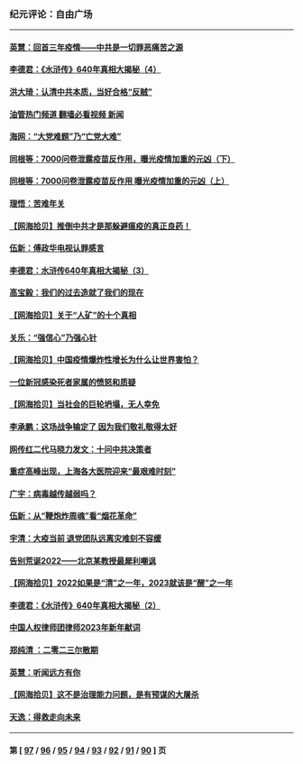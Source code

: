### 纪元评论：自由广场
---
#### [英慧：回首三年疫情——中共是一切罪恶痛苦之源](../../pages/nsc993/n13906161.md?01140330) 
#### [李德君：《水浒传》640年真相大揭秘（4）](../../pages/nsc993/n13906321.md?01140330) 
#### [洪大琦：认清中共本质，当好合格“反贼”](../../pages/nsc993/n13905942.md?01140330) 
#### [油管热门频道 翻墙必看视频 新闻](ok?01140330)
#### [海网：“大党难题”乃“亡党大难”](../../pages/nsc993/n13905910.md?01140330) 
#### [同根等：7000问卷泄露疫苗反作用，曝光疫情加重的元凶（下）](../../pages/nsc993/n13905251.md?01140330) 
#### [同根等：7000问卷泄露疫苗反作用 曝光疫情加重的元凶（上）](../../pages/nsc993/n13904267.md?01140330) 
#### [理悟：苦难年关](../../pages/nsc993/n13904266.md?01140330) 
#### [【网海拾贝】推倒中共才是那躲避瘟疫的真正良药！](../../pages/nsc993/n13904240.md?01140330) 
#### [伍新：傅政华电视认罪感言](../../pages/nsc993/n13902996.md?01140330) 
#### [李德君：水浒传640年真相大揭秘（3）](../../pages/nsc993/n13902228.md?01140330) 
#### [高宝毅：我们的过去造就了我们的现在](../../pages/nsc993/n13902203.md?01140330) 
#### [【网海拾贝】关于“人矿”的十个真相](../../pages/nsc993/n13900677.md?01140330) 
#### [关乐：“强信心”乃强心针](../../pages/nsc993/n13901621.md?01140330) 
#### [【网海拾贝】中国疫情爆炸性增长为什么让世界害怕？](../../pages/nsc993/n13899974.md?01140330) 
#### [一位新冠感染死者家属的愤怒和质疑](../../pages/nsc993/n13899958.md?01140330) 
#### [【网海拾贝】当社会的巨轮坍塌，无人幸免](../../pages/nsc993/n13899195.md?01140330) 
#### [李承鹏：这场战争输定了 因为我们敬礼敬得太好](../../pages/nsc993/n13899465.md?01140330) 
#### [网传红二代马晓力发文：十问中共决策者](../../pages/nsc993/n13899169.md?01140330) 
#### [重症高峰出现，上海各大医院迎来“最艰难时刻”](../../pages/nsc993/n13899159.md?01140330) 
#### [广宇：病毒越传越弱吗？](../../pages/nsc993/n13899154.md?01140330) 
#### [伍新：从“鞭炮炸周魂”看“烟花革命”](../../pages/nsc993/n13899138.md?01140330) 
#### [宇清：大疫当前 退党团队远离灾难刻不容缓](../../pages/nsc993/n13899129.md?01140330) 
#### [告别荒诞2022——北京某教授最犀利嘲讽](../../pages/nsc993/n13898850.md?01140330) 
#### [【网海拾贝】2022如果是“清”之一年，2023就该是“醒”之一年](../../pages/nsc993/n13898337.md?01140330) 
#### [李德君：《水浒传》640年真相大揭秘（2）](../../pages/nsc993/n13898078.md?01140330) 
#### [中国人权律师团律师2023年新年献词](../../pages/nsc993/n13897767.md?01140330) 
#### [郑纯清 ：二零二三尔散期](../../pages/nsc993/n13897795.md?01140330) 
#### [英慧：听闻远方有你](../../pages/nsc993/n13897061.md?01140330) 
#### [【网海拾贝】这不是治理能力问题，是有预谋的大屠杀](../../pages/nsc993/n13897048.md?01140330) 
#### [天逸：得救走向未来](../../pages/nsc993/n13897115.md?01140330) 

---
#### 第 [ [97](./97.md?01140330) / [96](./96.md?01140330) / [95](./95.md?01140330) / [94](./94.md?01140330) / [93](./93.md?01140330) / [92](./92.md?01140330) / [91](./91.md?01140330) / [90](./90.md?01140330) ] 页
